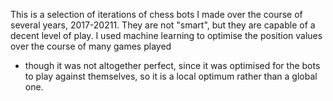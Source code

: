 This is a selection of iterations of chess bots I made over the course of several years, 2017-20211.
They are not "smart", but they are capable of a decent level of play. I used machine learning to optimise the position values over the course of many games played
- though it was not altogether perfect, since it was optimised for the bots to play against themselves, so it is a local optimum rather than a global one.
